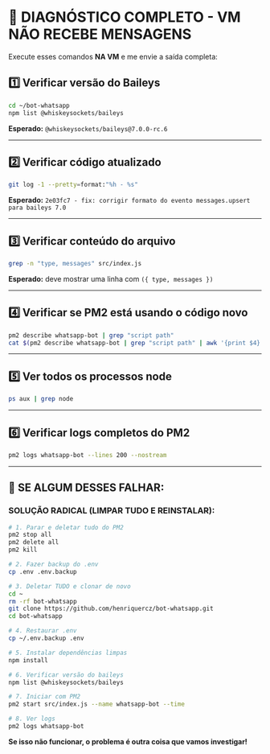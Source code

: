 # 🔧 DIAGNÓSTICO COMPLETO - VM NÃO RECEBE MENSAGENS

Execute esses comandos **NA VM** e me envie a saída completa:

## 1️⃣ Verificar versão do Baileys
```bash
cd ~/bot-whatsapp
npm list @whiskeysockets/baileys
```

**Esperado:** `@whiskeysockets/baileys@7.0.0-rc.6`

---

## 2️⃣ Verificar código atualizado
```bash
git log -1 --pretty=format:"%h - %s"
```

**Esperado:** `2e03fc7 - fix: corrigir formato do evento messages.upsert para baileys 7.0`

---

## 3️⃣ Verificar conteúdo do arquivo
```bash
grep -n "type, messages" src/index.js
```

**Esperado:** deve mostrar uma linha com `({ type, messages })`

---

## 4️⃣ Verificar se PM2 está usando o código novo
```bash
pm2 describe whatsapp-bot | grep "script path"
cat $(pm2 describe whatsapp-bot | grep "script path" | awk '{print $4}')
```

---

## 5️⃣ Ver todos os processos node
```bash
ps aux | grep node
```

---

## 6️⃣ Verificar logs completos do PM2
```bash
pm2 logs whatsapp-bot --lines 200 --nostream
```

---

## 🚨 SE ALGUM DESSES FALHAR:

### SOLUÇÃO RADICAL (LIMPAR TUDO E REINSTALAR):

```bash
# 1. Parar e deletar tudo do PM2
pm2 stop all
pm2 delete all
pm2 kill

# 2. Fazer backup do .env
cp .env .env.backup

# 3. Deletar TUDO e clonar de novo
cd ~
rm -rf bot-whatsapp
git clone https://github.com/henriquercz/bot-whatsapp.git
cd bot-whatsapp

# 4. Restaurar .env
cp ~/.env.backup .env

# 5. Instalar dependências limpas
npm install

# 6. Verificar versão do baileys
npm list @whiskeysockets/baileys

# 7. Iniciar com PM2
pm2 start src/index.js --name whatsapp-bot --time

# 8. Ver logs
pm2 logs whatsapp-bot
```

**Se isso não funcionar, o problema é outra coisa que vamos investigar!**
